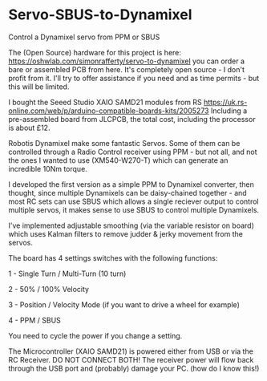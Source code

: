 # Servo-SBUS-to-Dynamixel
Control a Dynamixel servo from PPM or SBUS

The (Open Source) hardware for this project is here: https://oshwlab.com/simonrafferty/servo-to-dynamixel
you can order a bare or assembled PCB from here.  It's completely open source - I don't profit from it.
I'll try to offer assistance if you need and as time permits - but this will be limited.

I bought the Seeed Studio XAIO SAMD21 modules from RS https://uk.rs-online.com/web/p/arduino-compatible-boards-kits/2005273
Including a pre-assembled board from JLCPCB, the total cost, including the processor is about £12.

Robotis Dynamixel make some fantastic Servos.  Some of them can be controlled through a Radio Control receiver using PPM - but not all, and not the ones I wanted to use (XM540-W270-T) which can generate an incredible 10Nm torque.

 

I developed the first version as a simple PPM to Dynamixel converter, then thought, since multiple Dynamixels can be daisy-chained together - and most RC sets can use SBUS which allows a single reciever output to control multiple servos, it makes sense to use SBUS to control multiple Dynamixels.

 

I've implemented adjustable smoothing (via the variable resistor on board) which uses Kalman filters to remove judder & jerky movement from the servos.

The board has 4 settings switches with the following functions:

1 - Single Turn / Multi-Turn (10 turn)

2 - 50% / 100% Velocity

3 - Position / Velocity Mode (if you want to drive a wheel for example)

4 - PPM / SBUS

 

You need to cycle the power if you change a setting.

 

The Microcontroller (XAIO SAMD21) is powered either from USB or via the RC Receiver.  DO NOT CONNECT BOTH!  The receiver power will flow back through the USB port and (probably) damage your PC. (how do I know this!)

